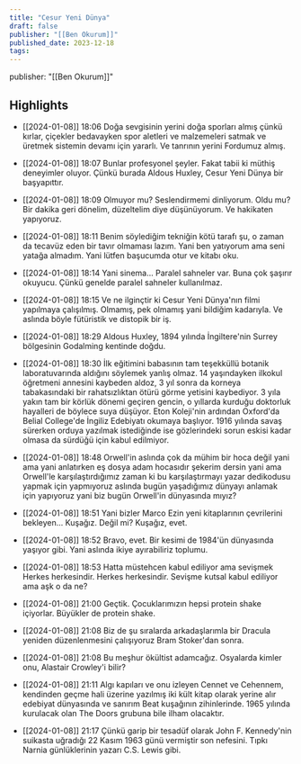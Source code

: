 ```yaml
---
title: "Cesur Yeni Dünya"
draft: false
publisher: "[[Ben Okurum]]"
published_date: 2023-12-18
tags:
---
```

publisher: "[[Ben Okurum]]"


## Highlights
* [[2024-01-08]] 18:06  Doğa sevgisinin yerini doğa sporları almış çünkü kırlar, çiçekler bedavayken spor aletleri ve malzemeleri satmak ve üretmek sistemin devamı için yararlı. Ve tanrının yerini Fordumuz almış.

* [[2024-01-08]] 18:07  Bunlar profesyonel şeyler. Fakat tabii ki müthiş deneyimler oluyor. Çünkü burada Aldous Huxley, Cesur Yeni Dünya bir başyapıttır.

* [[2024-01-08]] 18:09  Olmuyor mu? Seslendirmemi dinliyorum. Oldu mu? Bir dakika geri dönelim, düzeltelim diye düşünüyorum. Ve hakikaten yapıyoruz.

* [[2024-01-08]] 18:11  Benim söylediğim tekniğin kötü tarafı şu, o zaman da tecavüz eden bir tavır olmaması lazım. Yani ben yatıyorum ama seni yatağa almadım. Yani lütfen başucumda otur ve kitabı oku.

* [[2024-01-08]] 18:14  Yani sinema... Paralel sahneler var. Buna çok şaşırır okuyucu. Çünkü genelde paralel sahneler kullanılmaz.

* [[2024-01-08]] 18:15  Ve ne ilginçtir ki Cesur Yeni Dünya'nın filmi yapılmaya çalışılmış. Olmamış, pek olmamış yani bildiğim kadarıyla. Ve aslında böyle fütüristik ve distopik bir iş.

* [[2024-01-08]] 18:29  Aldous Huxley, 1894 yılında İngiltere'nin Surrey bölgesinin Godalming kentinde doğdu.

* [[2024-01-08]] 18:30  İlk eğitimini babasının tam teşekküllü botanik laboratuvarında aldığını söylemek yanlış olmaz. 14 yaşındayken ilkokul öğretmeni annesini kaybeden aldoz, 3 yıl sonra da korneya tabakasındaki bir rahatsızlıktan ötürü görme yetisini kaybediyor. 3 yıla yakın tam bir körlük dönemi geçiren gencin, o yıllarda kurduğu doktorluk hayalleri de böylece suya düşüyor. Eton Koleji'nin ardından Oxford'da Belial College'de İngiliz Edebiyatı okumaya başlıyor. 1916 yılında savaş sürerken orduya yazılmak istediğinde ise gözlerindeki sorun eskisi kadar olmasa da sürdüğü için kabul edilmiyor.

* [[2024-01-08]] 18:48  Orwell'in aslında çok da mühim bir hoca değil yani ama yani anlatırken eş dosya adam hocasıdır şekerim dersin yani ama Orwell'le karşılaştırdığımız zaman ki bu karşılaştırmayı yazar dedikodusu yapmak için yapmıyoruz aslında bugün yaşadığımız dünyayı anlamak için yapıyoruz yani biz bugün Orwell'in dünyasında mıyız?

* [[2024-01-08]] 18:51  Yani bizler Marco Ezin yeni kitaplarının çevrilerini bekleyen... Kuşağız. Değil mi? Kuşağız, evet.

* [[2024-01-08]] 18:52  Bravo, evet. Bir kesimi de 1984'ün dünyasında yaşıyor gibi. Yani aslında ikiye ayırabiliriz toplumu.

* [[2024-01-08]] 18:53  Hatta müstehcen kabul ediliyor ama sevişmek Herkes herkesindir. Herkes herkesindir. Sevişme kutsal kabul ediliyor ama aşk o da ne?

* [[2024-01-08]] 21:00  Geçtik. Çocuklarımızın hepsi protein shake içiyorlar. Büyükler de protein shake.

* [[2024-01-08]] 21:08  Biz de şu sıralarda arkadaşlarımla bir Dracula yeniden düzenlenmesini çalışıyoruz Bram Stoker'dan sonra.

* [[2024-01-08]] 21:08  Bu meşhur ökültist adamcağız. Osyalarda kimler onu, Alastair Crowley'i bilir?

* [[2024-01-08]] 21:11  Algı kapıları ve onu izleyen Cennet ve Cehennem, kendinden geçme hali üzerine yazılmış iki kült kitap olarak yerine alır edebiyat dünyasında ve sanırım Beat kuşağının zihinlerinde. 1965 yılında kurulacak olan The Doors grubuna bile ilham olacaktır.

* [[2024-01-08]] 21:17  Çünkü garip bir tesadüf olarak John F. Kennedy'nin suikasta uğradığı 22 Kasım 1963 günü vermiştir son nefesini. Tıpkı Narnia günlüklerinin yazarı C.S. Lewis gibi.

